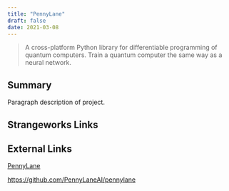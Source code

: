 ```yaml
---
title: "PennyLane"
draft: false
date: 2021-03-08
---
```


> A cross-platform Python library for differentiable programming of quantum computers. Train a quantum computer the same way as a neural network.
<!--more-->
## Summary
Paragraph description of project.

## Strangeworks Links


## External Links
[PennyLane](https://pennylane.ai/)

https://github.com/PennyLaneAI/pennylane
